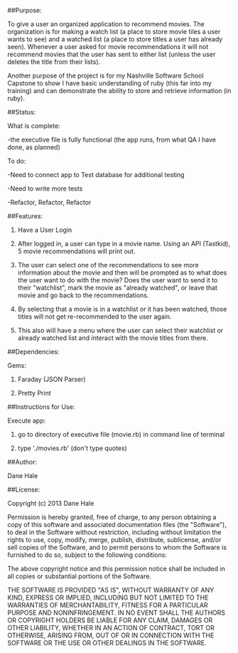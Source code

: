 ##Purpose:

To give a user an organized application to recommend movies.  The organization is for making a watch list (a place to store movie tiles a user wants to see) and a watched list (a place to store titles a user has already seen).  Whenever a user asked for movie recommendations it will not recommend movies that the user has sent to either list (unless the user deletes the title from their lists).

Another purpose of the project is for my Nashville Software School Capstone to show I have basic understanding of ruby (this far into my training) and can demonstrate the ability to store and retrieve information (in ruby).




##Status:

  What is complete:
  
  -the executive file is fully functional (the app runs, from what QA I have done, as planned)
  
  To do:
  
  -Need to connect app to Test database for additional testing
  
  -Need to write more tests
  
  -Refactor, Refactor, Refactor




##Features:

1)   Have a User Login 

2)  After logged in, a user can type in a movie name.  Using an API (Tastkid), 5 movie recommendations will print out.

3)  The user can select one of the recommendations to see more information about the movie and then will be prompted as to what does the user want to do with the movie?  Does the user want to send it to their "watchlist", mark the movie as "already watched", or leave that movie and go back to the recommendations.

4)  By selecting that a movie is in a watchlist or it has been watched, those titles will not get re-recommended to the user again.  

5)  This also will have a menu where the user can select their watchlist or already watched list and interact with the movie titles from there.



##Dependencies:

  Gems:
  
   1) Faraday (JSON Parser)
   
   2) Pretty Print



##Instructions for Use:

Execute app:

1) go to directory of executive file (movie.rb) in command line of terminal

2) type './movies.rb' (don't type quotes)



##Author:

Dane Hale






##License:

Copyright (c) 2013 Dane Hale

Permission is hereby granted, free of charge, to any person obtaining a copy of this software and associated documentation files (the "Software"), to deal in the Software without restriction, including without limitation the rights to use, copy, modify, merge, publish, distribute, sublicense, and/or sell copies of the Software, and to permit persons to whom the Software is furnished to do so, subject to the following conditions:

The above copyright notice and this permission notice shall be included in all copies or substantial portions of the Software.

THE SOFTWARE IS PROVIDED "AS IS", WITHOUT WARRANTY OF ANY KIND, EXPRESS OR IMPLIED, INCLUDING BUT NOT LIMITED TO THE WARRANTIES OF MERCHANTABILITY, FITNESS FOR A PARTICULAR PURPOSE AND NONINFRINGEMENT. IN NO EVENT SHALL THE AUTHORS OR COPYRIGHT HOLDERS BE LIABLE FOR ANY CLAIM, DAMAGES OR OTHER LIABILITY, WHETHER IN AN ACTION OF CONTRACT, TORT OR OTHERWISE, ARISING FROM, OUT OF OR IN CONNECTION WITH THE SOFTWARE OR THE USE OR OTHER DEALINGS IN THE SOFTWARE.
